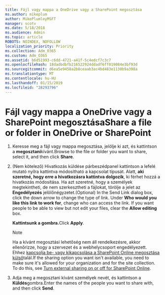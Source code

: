 ```yaml
---
title: Fájl vagy mappa a OneDrive vagy a SharePoint megosztása
ms.author: mikeplum
author: MikePlumleyMSFT
manager: scotv
ms.date: 5/18/2018
ms.audience: Admin
ms.topic: article
ROBOTS: NOINDEX, NOFOLLOW
localization_priority: Priority
ms.collection: Adm_O365
ms.custom: Adm_O365
ms.assetid: b6d51993-c6dd-4721-a41f-5c4edcf7c3c7
ms.openlocfilehash: 18dadbdbfb216522924ddadf6ff019084e3bf93d
ms.sourcegitcommit: d6ea5e9458a2b8ceaab3ac4bd483e1130b9a398a
ms.translationtype: MT
ms.contentlocale: hu-HU
ms.lasthandoff: 01/15/2019
ms.locfileid: "28293796"
---
```

# <a name="share-a-file-or-folder-in-onedrive-or-sharepoint"></a><span data-ttu-id="cdc35-102">Fájl vagy mappa a OneDrive vagy a SharePoint megosztása</span><span class="sxs-lookup"><span data-stu-id="cdc35-102">Share a file or folder in OneDrive or SharePoint</span></span>

1. <span data-ttu-id="cdc35-103">Keresse meg a fájl vagy mappa megosztása, jelölje ki azt, és kattintson a **megosztani**kívánt.</span><span class="sxs-lookup"><span data-stu-id="cdc35-103">Browse to the file or folder you want to share, select it, and then click **Share**.</span></span>
    
2. <span data-ttu-id="cdc35-p101">(Nem kötelező) Hivatkozás küldése párbeszédpanel kattintson a lefelé mutató nyílra kattintva módosítható a kapcsolat típusát. Alatt, **aki szeretné, hogy erre a hivatkozásra kattintva dolgozik**, ki férhet hozzá a hivatkozás módosítása. Ha azt szeretné, hogy a személyek megtekintheti, de nem szerkesztheti a fájlokat, törölje a jelet az **Engedélyezés** jelölőnégyzetet.</span><span class="sxs-lookup"><span data-stu-id="cdc35-p101">(Optional) In the Send Link dialog box, click the down arrow to change the type of link. Under **Who would you like this link to work for**, change who can access the link. If you want people to be able to view but not edit your files, clear the **Allow editing** box.</span></span> 
    
    <span data-ttu-id="cdc35-107">**Kattintsunk a gombra.**</span><span class="sxs-lookup"><span data-stu-id="cdc35-107">Click **Apply**.</span></span>
    
    > [!NOTE]
    > <span data-ttu-id="cdc35-p102">Ha a kívánt megosztási lehetőség nem áll rendelkezésre, akkor ellenőrizze, hogy a szervezet és a webhelycsoport engedélyezett. Ehhez [kapcsolja be- vagy kikapcsolása a SharePoint Online megosztása külső](https://go.microsoft.com/fwlink/?linkid=866426)talál.</span><span class="sxs-lookup"><span data-stu-id="cdc35-p102">If the sharing option you want isn't available, you need to make sure it's allowed for your organization and for the site collection. To do this, see [Turn external sharing on or off for SharePoint Online](https://go.microsoft.com/fwlink/?linkid=866426).</span></span> 
  
3. <span data-ttu-id="cdc35-110">Adja meg a megosztani kívánt személyek nevét, és kattintson a **Küldés**gombra.</span><span class="sxs-lookup"><span data-stu-id="cdc35-110">Enter the names of the people you want to share with, and then click **Send**.</span></span>
    


